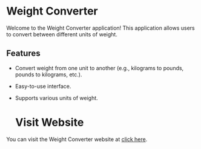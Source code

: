 # Weight Converter

Welcome to the Weight Converter application! This application allows users to convert between different units of weight.

## Features

- Convert weight from one unit to another (e.g., kilograms to pounds, pounds to kilograms, etc.).
- Easy-to-use interface.
- Supports various units of weight.

  # Visit Website

You can visit the Weight Converter website at [click here](https://adi2212.github.io/weight-converter/).

